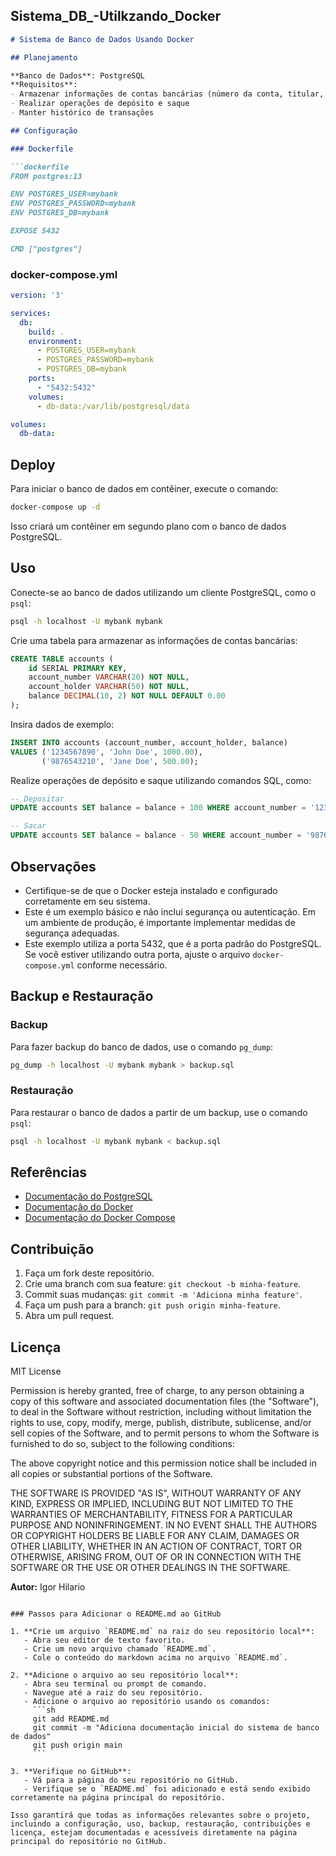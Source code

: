 ## Sistema_DB_-Utilkzando_Docker

```markdown
# Sistema de Banco de Dados Usando Docker

## Planejamento

**Banco de Dados**: PostgreSQL  
**Requisitos**:
- Armazenar informações de contas bancárias (número da conta, titular, saldo)
- Realizar operações de depósito e saque
- Manter histórico de transações

## Configuração

### Dockerfile

```dockerfile
FROM postgres:13

ENV POSTGRES_USER=mybank
ENV POSTGRES_PASSWORD=mybank
ENV POSTGRES_DB=mybank

EXPOSE 5432

CMD ["postgres"]
```

### docker-compose.yml

```yaml
version: '3'

services:
  db:
    build: .
    environment:
      - POSTGRES_USER=mybank
      - POSTGRES_PASSWORD=mybank
      - POSTGRES_DB=mybank
    ports:
      - "5432:5432"
    volumes:
      - db-data:/var/lib/postgresql/data

volumes:
  db-data:
```

## Deploy

Para iniciar o banco de dados em contêiner, execute o comando:

```sh
docker-compose up -d
```

Isso criará um contêiner em segundo plano com o banco de dados PostgreSQL.

## Uso

Conecte-se ao banco de dados utilizando um cliente PostgreSQL, como o `psql`:

```sh
psql -h localhost -U mybank mybank
```

Crie uma tabela para armazenar as informações de contas bancárias:

```sql
CREATE TABLE accounts (
    id SERIAL PRIMARY KEY,
    account_number VARCHAR(20) NOT NULL,
    account_holder VARCHAR(50) NOT NULL,
    balance DECIMAL(10, 2) NOT NULL DEFAULT 0.00
);
```

Insira dados de exemplo:

```sql
INSERT INTO accounts (account_number, account_holder, balance)
VALUES ('1234567890', 'John Doe', 1000.00),
       ('9876543210', 'Jane Doe', 500.00);
```

Realize operações de depósito e saque utilizando comandos SQL, como:

```sql
-- Depositar
UPDATE accounts SET balance = balance + 100 WHERE account_number = '1234567890';

-- Sacar
UPDATE accounts SET balance = balance - 50 WHERE account_number = '9876543210';
```

## Observações

- Certifique-se de que o Docker esteja instalado e configurado corretamente em seu sistema.
- Este é um exemplo básico e não inclui segurança ou autenticação. Em um ambiente de produção, é importante implementar medidas de segurança adequadas.
- Este exemplo utiliza a porta 5432, que é a porta padrão do PostgreSQL. Se você estiver utilizando outra porta, ajuste o arquivo `docker-compose.yml` conforme necessário.

## Backup e Restauração

### Backup

Para fazer backup do banco de dados, use o comando `pg_dump`:

```sh
pg_dump -h localhost -U mybank mybank > backup.sql
```

### Restauração

Para restaurar o banco de dados a partir de um backup, use o comando `psql`:

```sh
psql -h localhost -U mybank mybank < backup.sql
```

## Referências

- [Documentação do PostgreSQL](https://www.postgresql.org/docs/)
- [Documentação do Docker](https://docs.docker.com/)
- [Documentação do Docker Compose](https://docs.docker.com/compose/)

## Contribuição

1. Faça um fork deste repositório.
2. Crie uma branch com sua feature: `git checkout -b minha-feature`.
3. Commit suas mudanças: `git commit -m 'Adiciona minha feature'`.
4. Faça um push para a branch: `git push origin minha-feature`.
5. Abra um pull request.

## Licença

MIT License

Permission is hereby granted, free of charge, to any person obtaining a copy
of this software and associated documentation files (the "Software"), to deal
in the Software without restriction, including without limitation the rights
to use, copy, modify, merge, publish, distribute, sublicense, and/or sell
copies of the Software, and to permit persons to whom the Software is
furnished to do so, subject to the following conditions:

The above copyright notice and this permission notice shall be included in all
copies or substantial portions of the Software.

THE SOFTWARE IS PROVIDED "AS IS", WITHOUT WARRANTY OF ANY KIND, EXPRESS OR
IMPLIED, INCLUDING BUT NOT LIMITED TO THE WARRANTIES OF MERCHANTABILITY,
FITNESS FOR A PARTICULAR PURPOSE AND NONINFRINGEMENT. IN NO EVENT SHALL THE
AUTHORS OR COPYRIGHT HOLDERS BE LIABLE FOR ANY CLAIM, DAMAGES OR OTHER
LIABILITY, WHETHER IN AN ACTION OF CONTRACT, TORT OR OTHERWISE, ARISING FROM,
OUT OF OR IN CONNECTION WITH THE SOFTWARE OR THE USE OR OTHER DEALINGS IN THE
SOFTWARE.

**Autor:** Igor Hilario
```

### Passos para Adicionar o README.md ao GitHub

1. **Crie um arquivo `README.md` na raiz do seu repositório local**:
   - Abra seu editor de texto favorito.
   - Crie um novo arquivo chamado `README.md`.
   - Cole o conteúdo do markdown acima no arquivo `README.md`.

2. **Adicione o arquivo ao seu repositório local**:
   - Abra seu terminal ou prompt de comando.
   - Navegue até a raiz do seu repositório.
   - Adicione o arquivo ao repositório usando os comandos:
     ```sh
     git add README.md
     git commit -m "Adiciona documentação inicial do sistema de banco de dados"
     git push origin main
     ```

3. **Verifique no GitHub**:
   - Vá para a página do seu repositório no GitHub.
   - Verifique se o `README.md` foi adicionado e está sendo exibido corretamente na página principal do repositório.

Isso garantirá que todas as informações relevantes sobre o projeto, incluindo a configuração, uso, backup, restauração, contribuições e licença, estejam documentadas e acessíveis diretamente na página principal do repositório no GitHub.
